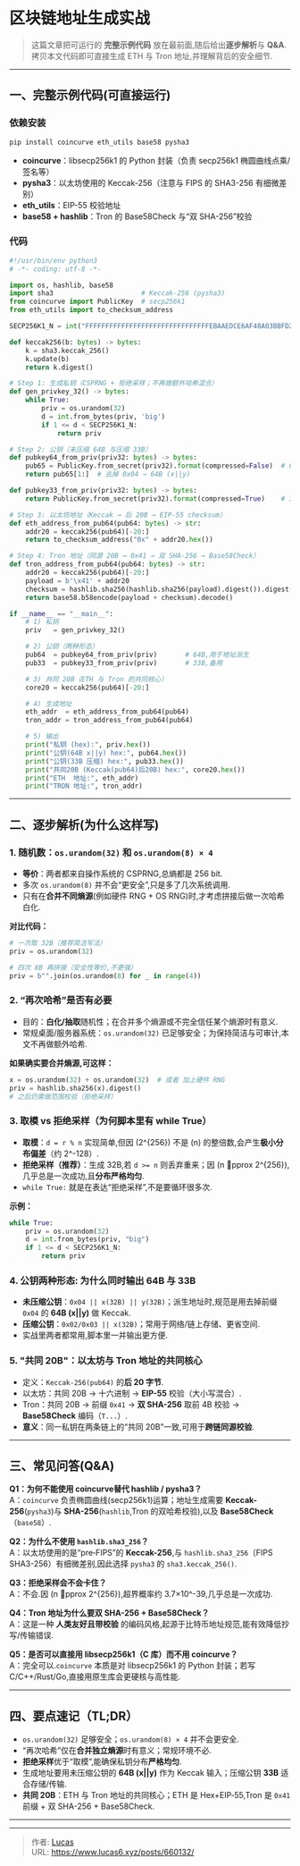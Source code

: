 # 区块链地址生成实战


> 这篇文章把可运行的 **完整示例代码** 放在最前面,随后给出**逐步解析**与 **Q&A**.拷贝本文代码即可直接生成 ETH 与 Tron 地址,并理解背后的安全细节.

---

## 一、完整示例代码(可直接运行)

### 依赖安装

```bash
pip install coincurve eth_utils base58 pysha3
```

- **coincurve**：libsecp256k1 的 Python 封装（负责 secp256k1 椭圆曲线点乘/签名等）  
- **pysha3**：以太坊使用的 Keccak-256（注意与 FIPS 的 SHA3-256 有细微差别）  
- **eth_utils**：EIP-55 校验地址  
- **base58 + hashlib**：Tron 的 Base58Check 与“双 SHA-256”校验

### 代码

```python
#!/usr/bin/env python3
# -*- coding: utf-8 -*-

import os, hashlib, base58
import sha3                      # Keccak-256 (pysha3)
from coincurve import PublicKey  # secp256k1
from eth_utils import to_checksum_address

SECP256K1_N = int("FFFFFFFFFFFFFFFFFFFFFFFFFFFFFFFEBAAEDCE6AF48A03BBFD25E8CD0364141", 16)

def keccak256(b: bytes) -> bytes:
    k = sha3.keccak_256()
    k.update(b)
    return k.digest()

# Step 1: 生成私钥（CSPRNG + 拒绝采样；不再做额外哈希混合）
def gen_privkey_32() -> bytes:
    while True:
        priv = os.urandom(32)
        d = int.from_bytes(priv, 'big')
        if 1 <= d < SECP256K1_N:
            return priv

# Step 2: 公钥（未压缩 64B 与压缩 33B）
def pubkey64_from_priv(priv32: bytes) -> bytes:
    pub65 = PublicKey.from_secret(priv32).format(compressed=False)  # 65B: 0x04|x|y
    return pub65[1:]  # 去掉 0x04 → 64B (x||y)

def pubkey33_from_priv(priv32: bytes) -> bytes:
    return PublicKey.from_secret(priv32).format(compressed=True)    # 33B: 0x02/0x03|x

# Step 3: 以太坊地址（Keccak → 后 20B → EIP-55 checksum）
def eth_address_from_pub64(pub64: bytes) -> str:
    addr20 = keccak256(pub64)[-20:]
    return to_checksum_address("0x" + addr20.hex())

# Step 4: Tron 地址（同源 20B → 0x41 → 双 SHA-256 → Base58Check）
def tron_address_from_pub64(pub64: bytes) -> str:
    addr20 = keccak256(pub64)[-20:]
    payload = b'\x41' + addr20
    checksum = hashlib.sha256(hashlib.sha256(payload).digest()).digest()[:4]
    return base58.b58encode(payload + checksum).decode()

if __name__ == "__main__":
    # 1) 私钥
    priv   = gen_privkey_32()

    # 2) 公钥（两种形态）
    pub64  = pubkey64_from_priv(priv)       # 64B,用于地址派生
    pub33  = pubkey33_from_priv(priv)       # 33B,备用

    # 3) 共同 20B（ETH 与 Tron 的共同核心）
    core20 = keccak256(pub64)[-20:]

    # 4) 生成地址
    eth_addr  = eth_address_from_pub64(pub64)
    tron_addr = tron_address_from_pub64(pub64)

    # 5) 输出
    print("私钥 (hex):", priv.hex())
    print("公钥(64B x||y) hex:", pub64.hex())
    print("公钥(33B 压缩) hex:", pub33.hex())
    print("共同20B (Keccak(pub64)后20B) hex:", core20.hex())
    print("ETH  地址:", eth_addr)
    print("TRON 地址:", tron_addr)
```

---

## 二、逐步解析(为什么这样写)

### 1. 随机数：`os.urandom(32)` 和 `os.urandom(8) × 4`

- **等价**：两者都来自操作系统的 CSPRNG,总熵都是 256 bit.  
- 多次 `os.urandom(8)` 并不会“更安全”,只是多了几次系统调用.  
- 只有在**合并不同熵源**(例如硬件 RNG + OS RNG)时,才考虑拼接后做一次哈希白化.

**对比代码：**
```python
# 一次取 32B（推荐简洁写法）
priv = os.urandom(32)

# 四次 8B 再拼接（安全性等价,不更强）
priv = b"".join(os.urandom(8) for _ in range(4))
```

### 2. “再次哈希”是否有必要

- 目的：**白化/抽取**随机性；在合并多个熵源或不完全信任某个熵源时有意义.  
- 常规桌面/服务器系统：`os.urandom(32)` 已足够安全；为保持简洁与可审计,本文不再做额外哈希.

**如果确实要合并熵源,可这样：**
```python
x = os.urandom(32) + os.urandom(32)  # 或者 加上硬件 RNG
priv = hashlib.sha256(x).digest()
# 之后仍需做范围校验（拒绝采样）
```

### 3. 取模 vs 拒绝采样（为何脚本里有 while True）

- **取模**：`d = r % n` 实现简单,但因 \(2^{256}\) 不是 \(n\) 的整倍数,会产生**极小分布偏差**（约 2^-128）.  
- **拒绝采样（推荐）**：生成 32B,若 `d >= n` 则丢弃重来；因 \(n pprox 2^{256}\),几乎总是一次成功,且**分布严格均匀**.  
- `while True:` 就是在表达“拒绝采样”,不是要循环很多次.

**示例：**
```python
while True:
    priv = os.urandom(32)
    d = int.from_bytes(priv, "big")
    if 1 <= d < SECP256K1_N:
        return priv
```

### 4. 公钥两种形态: 为什么同时输出 64B 与 33B

- **未压缩公钥**：`0x04 || x(32B) || y(32B)`；派生地址时,规范是用去掉前缀 `0x04` 的 **64B (x||y)** 做 Keccak.  
- **压缩公钥**：`0x02/0x03 || x(32B)`；常用于网络/链上存储、更省空间.  
- 实战里两者都常用,脚本里一并输出更方便.

### 5. "共同 20B"：以太坊与 Tron 地址的共同核心

- 定义：`Keccak-256(pub64)` 的**后 20 字节**.  
- 以太坊：共同 20B → 十六进制 → **EIP-55** 校验（大小写混合）.  
- Tron：共同 20B → 前缀 `0x41` → **双 SHA-256** 取前 4B 校验 → **Base58Check** 编码（`T...`）.  
- **意义**：同一私钥在两条链上的“共同 20B”一致,可用于**跨链同源校验**.

---

## 三、常见问答(Q&A)

**Q1：为何不能使用 coincurve替代 hashlib / pysha3？**  
A：`coincurve` 负责椭圆曲线(secp256k1)运算；地址生成需要 **Keccak-256**(`pysha3`)与 **SHA-256**(`hashlib`,Tron 的双哈希校验),以及 **Base58Check**（`base58`）.

**Q2：为什么不使用 `hashlib.sha3_256`？**  
A：以太坊使用的是“pre‑FIPS”的 **Keccak-256**,与 `hashlib.sha3_256`（FIPS SHA3-256）有细微差别,因此选择 `pysha3` 的 `sha3.keccak_256()`.

**Q3：拒绝采样会不会卡住？**  
A：不会.因 \(n pprox 2^{256}\),超界概率约 3.7×10^-39,几乎总是一次成功.

**Q4：Tron 地址为什么要双 SHA-256 + Base58Check？**  
A：这是一种 **人类友好且带校验** 的编码风格,起源于比特币地址规范,能有效降低抄写/传输错误.

**Q5：是否可以直接用 libsecp256k1（C 库）而不用 coincurve？**  
A：完全可以.`coincurve` 本质是对 libsecp256k1 的 Python 封装；若写 C/C++/Rust/Go,直接用原生库会更硬核与高性能.

---

## 四、要点速记（TL;DR）

- `os.urandom(32)` 足够安全；`os.urandom(8) × 4` 并不会更安全.  
- “再次哈希”仅在**合并独立熵源**时有意义；常规环境不必.  
- **拒绝采样**优于“取模”,能确保私钥分布**严格均匀**.  
- 生成地址要用未压缩公钥的 **64B (x||y)** 作为 Keccak 输入；压缩公钥 **33B** 适合存储/传输.  
- **共同 20B**：ETH 与 Tron 地址的共同核心；ETH 是 Hex+EIP‑55,Tron 是 `0x41` 前缀 + 双 SHA-256 + Base58Check.

---


---

> 作者: [Lucas](https://www.lucas6.xyz)  
> URL: https://www.lucas6.xyz/posts/660132/  

